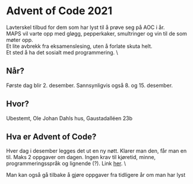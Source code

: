 # Advent of Code 2021
Lavterskel tilbud for dem som har lyst til å prøve seg på AOC i år. \
MAPS vil varte opp med gløgg, pepperkaker, smultringer og vin til de som møter opp. \
Et lite avbrekk fra eksamenslesing, uten å forlate skuta helt. \
Et sted å ha det sosialt med programmering. \

## Når?
Første dag blir 2. desember.
Sannsynligvis også 8. og 15. desember.

## Hvor?
Ubestemt, Ole Johan Dahls hus, Gaustadalléen 23b

## Hva er Advent of Code?
Hver dag i desember legges det ut en ny nøtt. Klarer man den, får man en til. Maks 2 oppgaver om dagen. Ingen krav til kjøretid, minne, programmeringsspråk og lignende (?). Link [her](https://adventofcode.com/). \

Man kan også gå tilbake å gjøre oppgaver fra tidligere år om man har lyst
